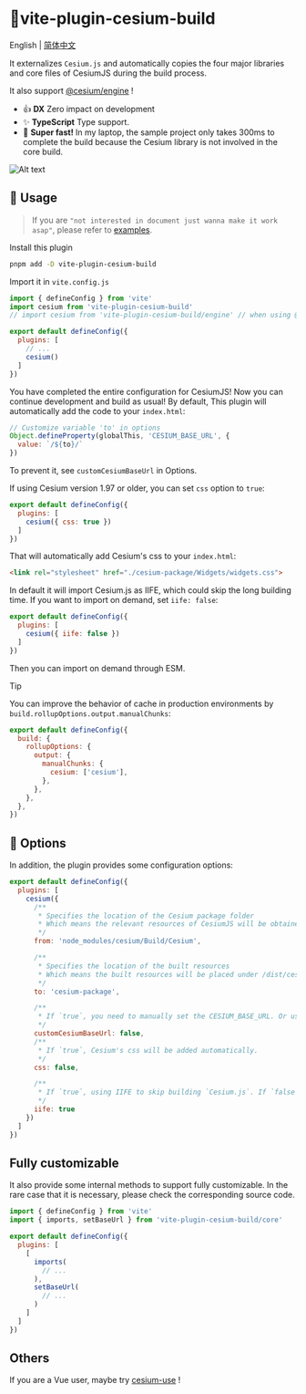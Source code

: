 # :tada:vite-plugin-cesium-build

English | [简体中文](/README.zh-CN.md)

It externalizes `Cesium.js` and automatically copies the four major libraries and core files of CesiumJS during the build process.

It also support [@cesium/engine](https://community.cesium.com/t/cesium-engine-and-cesium-widgets-are-now-available-for-testing/20898) !

- :+1: **DX** Zero impact on development
- :sparkles: **TypeScript** Type support.
- :rocket: **Super fast!** In my laptop, the sample project only takes 300ms to complete the build because the Cesium library is not involved in the core build.

![Alt text](readme-image.png)

## :memo: Usage

> If you are `"not interested in document just wanna make it work asap"`, please refer to [examples](https://github.com/s3xysteak/vite-plugin-cesium-build/tree/main/examples).

Install this plugin

```sh
pnpm add -D vite-plugin-cesium-build
```

Import it in `vite.config.js`

```javascript
import { defineConfig } from 'vite'
import cesium from 'vite-plugin-cesium-build'
// import cesium from 'vite-plugin-cesium-build/engine' // when using @cesium/engine

export default defineConfig({
  plugins: [
    // ...
    cesium()
  ]
})
```

You have completed the entire configuration for CesiumJS! Now you can continue development and build as usual!
By default, This plugin will automatically add the code to your `index.html`:

```javascript
// Customize variable 'to' in options
Object.defineProperty(globalThis, 'CESIUM_BASE_URL', {
  value: `/${to}/`
})
```

To prevent it, see `customCesiumBaseUrl` in Options.

If using Cesium version 1.97 or older, you can set `css` option to `true`:

```javascript
export default defineConfig({
  plugins: [
    cesium({ css: true })
  ]
})
```

That will automatically add Cesium's css to your `index.html`:

```html
<link rel="stylesheet" href="./cesium-package/Widgets/widgets.css">
```

In default it will import Cesium.js as IIFE, which could skip the long building time. If you want to import on demand, set `iife: false`:

```javascript
export default defineConfig({
  plugins: [
    cesium({ iife: false })
  ]
})
```

Then you can import on demand through ESM.

> [!TIP]
> You can improve the behavior of cache in production environments by `build.rollupOptions.output.manualChunks`:
>
> ```js
> export default defineConfig({
>   build: {
>     rollupOptions: {
>       output: {
>         manualChunks: {
>           cesium: ['cesium'],
>         },
>       },
>     },
>   },
> })
> ```

## :wrench: Options

In addition, the plugin provides some configuration options:

```javascript
export default defineConfig({
  plugins: [
    cesium({
      /**
       * Specifies the location of the Cesium package folder
       * Which means the relevant resources of CesiumJS will be obtained from this folder
       */
      from: 'node_modules/cesium/Build/Cesium',

      /**
       * Specifies the location of the built resources
       * Which means the built resources will be placed under /dist/cesium-package/
       */
      to: 'cesium-package',

      /**
       * If `true`, you need to manually set the CESIUM_BASE_URL. Or use `string` to customize the base url directly.
       */
      customCesiumBaseUrl: false,
      /**
       * If `true`, Cesium's css will be added automatically.
       */
      css: false,

      /**
       * If `true`, using IIFE to skip building `Cesium.js`. If `false`, do not handle `Cesium.js`.
       */
      iife: true
    })
  ]
})
```

## Fully customizable

It also provide some internal methods to support fully customizable. In the rare case that it is necessary, please check the corresponding source code.

```js
import { defineConfig } from 'vite'
import { imports, setBaseUrl } from 'vite-plugin-cesium-build/core'

export default defineConfig({
  plugins: [
    [
      imports(
        // ...
      ),
      setBaseUrl(
        // ...
      )
    ]
  ]
})
```

## Others

If you are a Vue user, maybe try [cesium-use](https://s3xysteak.github.io/cesium-use/) !
